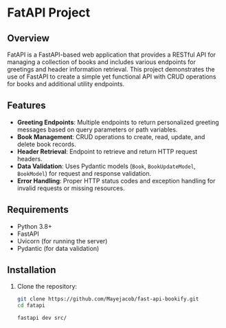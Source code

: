 # FatAPI Project

## Overview

FatAPI is a FastAPI-based web application that provides a RESTful API for managing a collection of books and includes various endpoints for greetings and header information retrieval. This project demonstrates the use of FastAPI to create a simple yet functional API with CRUD operations for books and additional utility endpoints.

## Features

- **Greeting Endpoints**: Multiple endpoints to return personalized greeting messages based on query parameters or path variables.
- **Book Management**: CRUD operations to create, read, update, and delete book records.
- **Header Retrieval**: Endpoint to retrieve and return HTTP request headers.
- **Data Validation**: Uses Pydantic models (`Book`, `BookUpdateModel`, `BookModel`) for request and response validation.
- **Error Handling**: Proper HTTP status codes and exception handling for invalid requests or missing resources.

## Requirements

- Python 3.8+
- FastAPI
- Uvicorn (for running the server)
- Pydantic (for data validation)

## Installation

1. Clone the repository:

   ```bash
   git clone https://github.com/Mayejacob/fast-api-bookify.git
   cd fatapi

   fastapi dev src/
   ```
